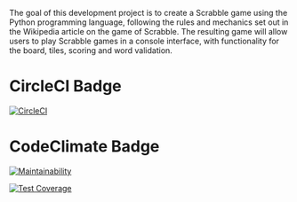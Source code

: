 The goal of this development project is to create a Scrabble game using the Python programming language, 
following the rules and mechanics set out in the Wikipedia article on the game of Scrabble. The resulting 
game will allow users to play Scrabble games in a console interface, with functionality for the board, tiles, 
scoring and word validation.


# CircleCI Badge
[![CircleCI](https://dl.circleci.com/status-badge/img/gh/um-computacion-tm/scrabble-2023-meschinidino/tree/main.svg?style=svg)](https://dl.circleci.com/status-badge/redirect/gh/um-computacion-tm/scrabble-2023-meschinidino/tree/main)

# CodeClimate Badge
[![Maintainability](https://api.codeclimate.com/v1/badges/4eea4bed7617da1b3357/maintainability)](https://codeclimate.com/github/um-computacion-tm/scrabble-2023-meschinidino/maintainability)

[![Test Coverage](https://api.codeclimate.com/v1/badges/4eea4bed7617da1b3357/test_coverage)](https://codeclimate.com/github/um-computacion-tm/scrabble-2023-meschinidino/test_coverage)